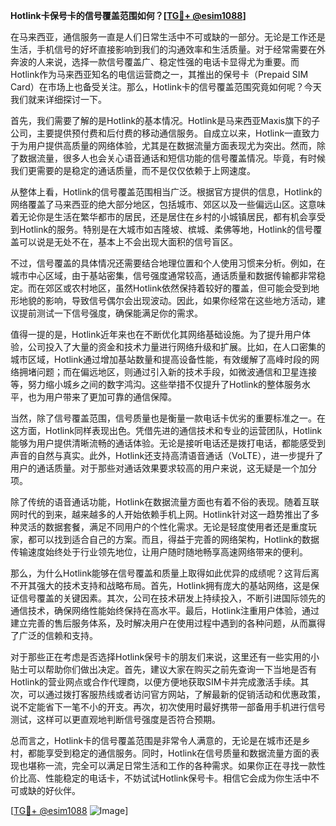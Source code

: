 **Hotlink卡保号卡的信号覆盖范围如何？[[TG💪+ @esim1088](https://t.me/s/esim1088)]**

在马来西亚，通信服务一直是人们日常生活中不可或缺的一部分。无论是工作还是生活，手机信号的好坏直接影响到我们的沟通效率和生活质量。对于经常需要在外奔波的人来说，选择一款信号覆盖广、稳定性强的电话卡显得尤为重要。而Hotlink作为马来西亚知名的电信运营商之一，其推出的保号卡（Prepaid SIM Card）在市场上也备受关注。那么，Hotlink卡的信号覆盖范围究竟如何呢？今天我们就来详细探讨一下。

首先，我们需要了解的是Hotlink的基本情况。Hotlink是马来西亚Maxis旗下的子公司，主要提供预付费和后付费的移动通信服务。自成立以来，Hotlink一直致力于为用户提供高质量的网络体验，尤其是在数据流量方面表现尤为突出。然而，除了数据流量，很多人也会关心语音通话和短信功能的信号覆盖情况。毕竟，有时候我们更需要的是稳定的通话质量，而不是仅仅依赖于上网速度。

从整体上看，Hotlink的信号覆盖范围相当广泛。根据官方提供的信息，Hotlink的网络覆盖了马来西亚的绝大部分地区，包括城市、郊区以及一些偏远山区。这意味着无论你是生活在繁华都市的居民，还是居住在乡村的小城镇居民，都有机会享受到Hotlink的服务。特别是在大城市如吉隆坡、槟城、柔佛等地，Hotlink的信号覆盖可以说是无处不在，基本上不会出现大面积的信号盲区。

不过，信号覆盖的具体情况还需要结合地理位置和个人使用习惯来分析。例如，在城市中心区域，由于基站密集，信号强度通常较高，通话质量和数据传输都非常稳定。而在郊区或农村地区，虽然Hotlink依然保持着较好的覆盖，但可能会受到地形地貌的影响，导致信号偶尔会出现波动。因此，如果你经常在这些地方活动，建议提前测试一下信号强度，确保能满足你的需求。

值得一提的是，Hotlink近年来也在不断优化其网络基础设施。为了提升用户体验，公司投入了大量的资金和技术力量进行网络升级和扩展。比如，在人口密集的城市区域，Hotlink通过增加基站数量和提高设备性能，有效缓解了高峰时段的网络拥堵问题；而在偏远地区，则通过引入新的技术手段，如微波通信和卫星连接等，努力缩小城乡之间的数字鸿沟。这些举措不仅提升了Hotlink的整体服务水平，也为用户带来了更加可靠的通信保障。

当然，除了信号覆盖范围，信号质量也是衡量一款电话卡优劣的重要标准之一。在这方面，Hotlink同样表现出色。凭借先进的通信技术和专业的运营团队，Hotlink能够为用户提供清晰流畅的通话体验。无论是接听电话还是拨打电话，都能感受到声音的自然与真实。此外，Hotlink还支持高清语音通话（VoLTE），进一步提升了用户的通话质量。对于那些对通话效果要求较高的用户来说，这无疑是一个加分项。

除了传统的语音通话功能，Hotlink在数据流量方面也有着不俗的表现。随着互联网时代的到来，越来越多的人开始依赖手机上网。Hotlink针对这一趋势推出了多种灵活的数据套餐，满足不同用户的个性化需求。无论是轻度使用者还是重度玩家，都可以找到适合自己的方案。而且，得益于完善的网络架构，Hotlink的数据传输速度始终处于行业领先地位，让用户随时随地畅享高速网络带来的便利。

那么，为什么Hotlink能够在信号覆盖和质量上取得如此优异的成绩呢？这背后离不开其强大的技术支持和战略布局。首先，Hotlink拥有庞大的基站网络，这是保证信号覆盖的关键因素。其次，公司在技术研发上持续投入，不断引进国际领先的通信技术，确保网络性能始终保持在高水平。最后，Hotlink注重用户体验，通过建立完善的售后服务体系，及时解决用户在使用过程中遇到的各种问题，从而赢得了广泛的信赖和支持。

对于那些正在考虑是否选择Hotlink保号卡的朋友们来说，这里还有一些实用的小贴士可以帮助你们做出决定。首先，建议大家在购买之前先查询一下当地是否有Hotlink的营业网点或合作代理商，以便方便地获取SIM卡并完成激活手续。其次，可以通过拨打客服热线或者访问官方网站，了解最新的促销活动和优惠政策，说不定能省下一笔不小的开支。再次，初次使用时最好携带一部备用手机进行信号测试，这样可以更直观地判断信号强度是否符合预期。

总而言之，Hotlink卡的信号覆盖范围是非常令人满意的，无论是在城市还是乡村，都能享受到稳定的通信服务。同时，Hotlink在信号质量和数据流量方面的表现也堪称一流，完全可以满足日常生活和工作的各种需求。如果你正在寻找一款性价比高、性能稳定的电话卡，不妨试试Hotlink保号卡。相信它会成为你生活中不可或缺的好伙伴。

[[TG💪+ @esim1088](https://t.me/s/esim1088) ![Image](https://i.postimg.cc/4NQfJmqS/Snipaste-2025-05-13-00-14-12.png)]